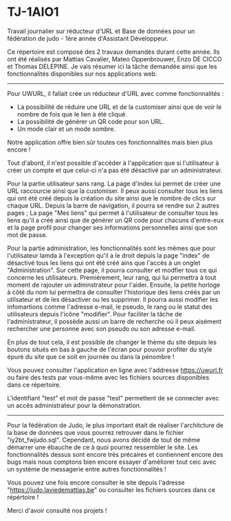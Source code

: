 # TJ-1AIO1
Travail journalier sur réducteur d'URL et Base de données pour un fédération de judo - 1ère année d'Assistant Développeur.

Ce répertoire est composé des 2 travaux demandés durant cette année. Ils ont été réalisés par Mattias Cavalier, Mateo Oppenbrouwer, Enzo DE CICCO et Thomas DELEPINE.
Je vais résumer ici la tâche demandée ainsi que les fonctionnalités disponibles sur nos applications web. 

---

Pour UWURL, il fallait crée un réducteur d'URL avec comme fonctionnalités : 
- La possibilité de réduire une URL et de la customiser ainsi que de voir le nombre de fois que le lien à été cliqué. 
- La possibilité de générer un QR code pour son URL. 
- Un mode clair et un mode sombre. 

Notre application offre bien sûr toutes ces fonctionnalités mais bien plus encore ! 

Tout d'abord, il n'est possible d'accéder à l'appilcation que si l'utilisateur à créer un compte et que celui-ci n'a pas été désactivé par un administrateur. 

Pour la partie utilisateur sans rang. La page d'index lui permet de créer une URL raccourcie ainsi que la customiser. Il peux aussi consulter tous les liens qui ont été créé depuis la création du site ainsi que le nombre de clics sur chaque URL. 
Depuis la barre de navigation, il pourra se rendre sur 2 autres pages ; La page "Mes liens" qui permet à l'utilisateur de consulter tous les liens qu'il a créé ainsi que de générer un QR code pour chacuns d'entre-eux et la page profil pour changer ses informations personnelles ainsi que son mot de passe. 

Pour la partie administration, les fonctionnalités sont les mêmes que pour l'utilisateur lamda à l'exception qu'il a le droit depuis la page "index" de désactivé tous les liens qui ont été créé ains que l'accès à un onglet "Administration". Sur cette page, il pourra consulter et modfier tous ce qui concerne les utilisateurs. Premièrement, leur rang, qui lui permettra à tout moment de rajouter un adminstrateur pour l'aider. Ensuite, la petite horloge à côté du nom lui permettra de consulter l'historique des liens créés par un utilsateur et de les désactiver ou les supprimer. Il pourra aussi modifier les infomartions comme l'adresse e-mail, le pseudo, le rang ou le statut des utilisateurs depuis l'icône "modifier". Pour faciliter la tâche de l'administrateur, il possède aussi un barre de recherche où il peux 
aisément rechercher une personne avec son pseudo ou son adresse e-mail. 

En plus de tout cela, il est possible de changer le thème du site depuis les boutons situés en bas à gauche de l'écran pour pouvoir profiter du style épuré du site que ce soit en journée ou dans la pénombre ! 

Vous pouvez consulter l'application en ligne avec l'addresse https://uwurl.fr ou faire des tests par vous-même avec les fichiers sources disponibles dans ce répertoire. 

L'identifiant "test" et mot de passe "test" permettent de se connecter avec un accès administrateur pour la démonstration.

--- 

Pour la fédération de Judo, le plus important était de réaliser l'architcture de la base de données que vous pourrez retrouver dans le fichier "iy2bt_fwjudo.sql". Cependant, nous avons décidé de tout de même démarrer une ébauche de ce à quoi pourrez ressembler le site. Les fonctionnalités dessus sont encore très précaires et contiennent encore des bugs mais nous comptons bien encore essayer d'améliorer tout ceic avec un système de messagerie entre autres fonctionnalités !

Vous pouvez une fois encore consulter le site depuis l'adresse "https://judo.laviedemattias.be" ou consulter les fichiers sources dans ce répértoire ! 

Merci d'avoir consulté nos projets !  
